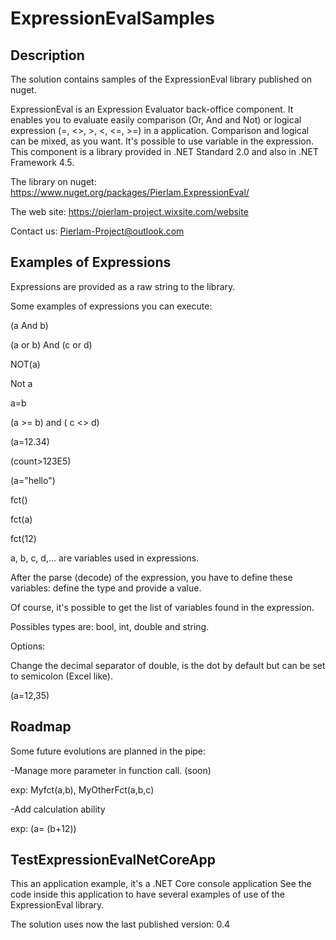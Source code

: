 # ExpressionEvalSamples

## Description
The solution contains samples of the ExpressionEval library published on nuget.

ExpressionEval is an Expression Evaluator back-office component. It enables you to evaluate easily comparison (Or, And and Not) or logical expression (=, <>, >, <, <=, >=) in a application. Comparison and logical can be mixed, as you want. It's possible to use variable in the expression. This component is a library provided in .NET Standard 2.0 and also in .NET Framework 4.5.

The library on nuget:
https://www.nuget.org/packages/Pierlam.ExpressionEval/

The web site:
https://pierlam-project.wixsite.com/website 

Contact us:
Pierlam-Project@outlook.com

## Examples of Expressions
Expressions are provided as a raw string to the library.

Some examples of expressions you can execute:

(a And b)

(a or b) And (c or d)

NOT(a)

Not a

a=b

(a >= b) and ( c <> d)

(a=12.34)

(count>123E5)

(a="hello")

fct()

fct(a)

fct(12)

a, b, c, d,... are variables used in expressions.

After the parse (decode) of the expression, you have to define these variables: define the type and provide a value.

Of course, it's possible to get the list of variables found in the expression.

Possibles types are: bool, int, double and string.

Options:

Change the decimal separator of double, is the dot by default but can be set to semicolon (Excel like).

(a=12,35)

## Roadmap

Some future evolutions are planned in the pipe:

-Manage more parameter in function call. (soon)

exp: Myfct(a,b),  MyOtherFct(a,b,c)

-Add calculation ability 

exp: (a= (b+12))


## TestExpressionEvalNetCoreApp
This an application example, it's a .NET Core console application
See the code inside this application to have several examples of use of the ExpressionEval library.

The solution uses now the last published version: 0.4


